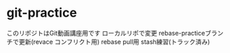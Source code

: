# git-practice
このリポジトはGit動画講座用です
ローカルリポで変更
rebase-practiceブランチで更新(revace コンフリクト用)
rebase pull用
stash練習(トラック済み)


